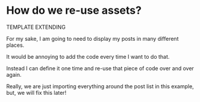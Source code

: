 # How do we re-use assets?

TEMPLATE EXTENDING

For my sake, I am going to need to display my posts in many different places.

It would be annoying to add the code every time I want to do that.

Instead I can define it one time and re-use that piece of code over and over again.

Really, we are just importing everything around the post list in this example, but, we
will fix this later!